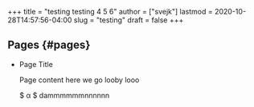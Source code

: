 +++
title = "testing testing 4 5 6"
author = ["svejk"]
lastmod = 2020-10-28T14:57:56-04:00
slug = "testing"
draft = false
+++

## Pages {#pages}

<!--list-separator-->

-  Page Title

    Page content
     here we go looby looo

    $ &alpha; $ dammmmmmnnnnnn
